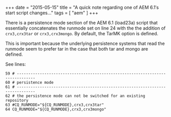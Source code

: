 +++
date = "2015-05-15"
title = "A quick note regarding one of AEM 6.1′s start script changes..."
tags = [ "aem" ]
+++

There is a persistence mode section of the AEM 6.1 (load23a) script that essentially concatenates the runmode set on line 24 with the the addition of `crx3,crx3tar` or `crx3,crx3mongo`. By default, the TarMK option is defined.

This is important because the underlying persistence systems that read the runmode seem to prefer tar in the case that both tar and mongo are defined.

See lines:

    59 # ------------------------------------------------------------------------------
    60 # persistence mode
    61 # ------------------------------------------------------------------------------
    62 # the persistence mode can not be switched for an existing repository
    63 #CQ_RUNMODE="${CQ_RUNMODE},crx3,crx3tar"
    64 CQ_RUNMODE="${CQ_RUNMODE},crx3,crx3mongo"

